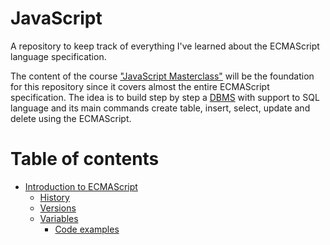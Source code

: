 # JavaScript

A repository to keep track of everything I've learned about the ECMAScript language specification.

The content of the course ["JavaScript Masterclass"](https://app.branas.io/public/products/c09d58ff-ce6b-491b-b158-9982583dff79) will be the foundation for this repository since it covers almost the entire ECMAScript specification. The idea is to build step by step a [DBMS](https://en.wikipedia.org/wiki/Database) with support to SQL language and its main commands create table, insert, select, update and delete using the ECMAScript.

# Table of contents

* [Introduction to ECMAScript](/introduction)
    * [History](/introduction/history.md)
    * [Versions](/introduction/history.md)
    * [Variables](/introduction/variables.md)
        * [Code examples](/introduction/code)